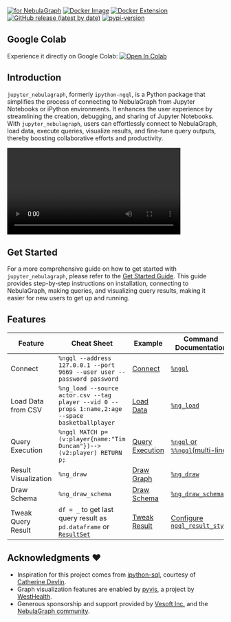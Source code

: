 
[![for NebulaGraph](https://img.shields.io/badge/Toolchain-NebulaGraph-blue)](https://github.com/vesoft-inc/nebula) [![Docker Image](https://img.shields.io/docker/v/weygu/nebulagraph-jupyter?label=Image&logo=docker)](https://hub.docker.com/r/weygu/nebulagraph-jupyter) [![Docker Extension](https://img.shields.io/badge/Docker-Extension-blue?logo=docker)](https://hub.docker.com/extensions/weygu/nebulagraph-dd-ext) [![GitHub release (latest by date)](https://img.shields.io/github/v/release/wey-gu/jupyter_nebulagraph?label=Version)](https://github.com/wey-gu/jupyter_nebulagraph/releases)
[![pypi-version](https://img.shields.io/pypi/v/jupyter_nebulagraph)](https://pypi.org/project/jupyter_nebulagraph/)

## Google Colab

Experience it directly on Google Colab: [![Open In Colab](https://colab.research.google.com/assets/colab-badge.svg)](https://colab.research.google.com/github/wey-gu/jupyter_nebulagraph/blob/main/docs/get_started.ipynb)

## Introduction

`jupyter_nebulagraph`, formerly `ipython-ngql`, is a Python package that simplifies the process of connecting to NebulaGraph from Jupyter Notebooks or iPython environments. It enhances the user experience by streamlining the creation, debugging, and sharing of Jupyter Notebooks. With `jupyter_nebulagraph`, users can effortlessly connect to NebulaGraph, load data, execute queries, visualize results, and fine-tune query outputs, thereby boosting collaborative efforts and productivity.

<video controls style="width: 80%;">
  <source src="https://github.com/wey-gu/jupyter_nebulagraph/assets/1651790/10135264-77b5-4d3c-b68f-c5810257feeb" type="video/mp4">
Your browser does not support the video tag.
</video>



## Get Started

For a more comprehensive guide on how to get started with `jupyter_nebulagraph`, please refer to the [Get Started Guide](/get_started). This guide provides step-by-step instructions on installation, connecting to NebulaGraph, making queries, and visualizing query results, making it easier for new users to get up and running.

## Features

| Feature | Cheat Sheet | Example | Command Documentation |
| ------- | ----------- | --------- | ---------------------- |
| Connect | `%ngql --address 127.0.0.1 --port 9669 --user user --password password` | [Connect](https://jupyter-nebulagraph.readthedocs.io/en/latest/get_started/#connect-to-nebulagraph) | [`%ngql`](https://jupyter-nebulagraph.readthedocs.io/en/latest/magic_words/ngql/#connect-to-nebulagraph) |
| Load Data from CSV | `%ng_load --source actor.csv --tag player --vid 0 --props 1:name,2:age --space basketballplayer` | [Load Data](https://jupyter-nebulagraph.readthedocs.io/en/latest/get_started/#load-data-from-csv) | [`%ng_load`](https://jupyter-nebulagraph.readthedocs.io/en/latest/magic_words/ng_load/) |
| Query Execution | `%ngql MATCH p=(v:player{name:"Tim Duncan"})-->(v2:player) RETURN p;`| [Query Execution](https://jupyter-nebulagraph.readthedocs.io/en/latest/get_started/#query) | [`%ngql` or `%%ngql`(multi-line)](https://jupyter-nebulagraph.readthedocs.io/en/latest/magic_words/ngql/#make-queries) |
| Result Visualization | `%ng_draw` | [Draw Graph](https://jupyter-nebulagraph.readthedocs.io/en/latest/magic_words/ng_draw/) | [`%ng_draw`](https://jupyter-nebulagraph.readthedocs.io/en/latest/magic_words/ng_draw/) |
| Draw Schema | `%ng_draw_schema` | [Draw Schema](https://jupyter-nebulagraph.readthedocs.io/en/latest/magic_words/ng_draw_schema/) | [`%ng_draw_schema`](https://jupyter-nebulagraph.readthedocs.io/en/latest/magic_words/ng_draw_schema/) |
| Tweak Query Result | `df = _` to get last query result as `pd.dataframe` or [`ResultSet`](https://github.com/vesoft-inc/nebula-python/blob/master/nebula3/data/ResultSet.py) | [Tweak Result](https://jupyter-nebulagraph.readthedocs.io/en/latest/get_started/#result-handling) | [Configure `ngql_result_style`](https://jupyter-nebulagraph.readthedocs.io/en/latest/configurations/#configure-ngql_result_style) |

## Acknowledgments ♥️

- Inspiration for this project comes from [ipython-sql](https://github.com/catherinedevlin/ipython-sql), courtesy of [Catherine Devlin](https://catherinedevlin.blogspot.com/).
- Graph visualization features are enabled by [pyvis](https://github.com/WestHealth/pyvis), a project by [WestHealth](https://github.com/WestHealth).
- Generous sponsorship and support provided by [Vesoft Inc.](https://www.vesoft.com/) and the [NebulaGraph community](https://github.com/vesoft-inc/nebula).
